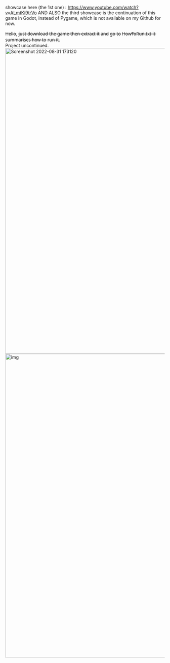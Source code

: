 showcase here (the 1st one) : https://www.youtube.com/watch?v=ALmtKi9trVo AND ALSO the third showcase is the continuation of this game in Godot, instead of Pygame, which is not available on my Github for now.

H̶e̶l̶l̶o̶, j̶u̶s̶t̶ d̶o̶w̶n̶l̶o̶a̶d̶ t̶h̶e̶ g̶a̶m̶e̶ t̶h̶e̶n̶ e̶x̶t̶r̶a̶c̶t̶ i̶t̶ a̶n̶d̶ g̶o̶ t̶o̶ H̶o̶w̶T̶o̶R̶u̶n̶.t̶x̶t̶ i̶t̶ s̶u̶m̶m̶a̶r̶i̶s̶e̶s̶ h̶o̶w̶ t̶o̶ r̶u̶n̶ i̶t̶.                                                               
Project uncontinued.
<img width="962" alt="Screenshot 2022-08-31 173120" src="https://user-images.githubusercontent.com/89472658/187704331-42898353-7050-4441-b555-59a2e5162815.png">
<img width="956" alt="img" src="https://user-images.githubusercontent.com/89472658/187704633-38aa5104-b07a-46f8-ab72-1b6ac009b7f2.png">
